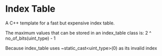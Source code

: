 # Index Table

A C++ template for a fast but expensive index table. 

The maximum values that can be stored in an index_table class is:
    2 ^ no_of_bits(uint_type) - 1

Because index_table uses ~static_cast<uint_type>(0) as its invalid index
